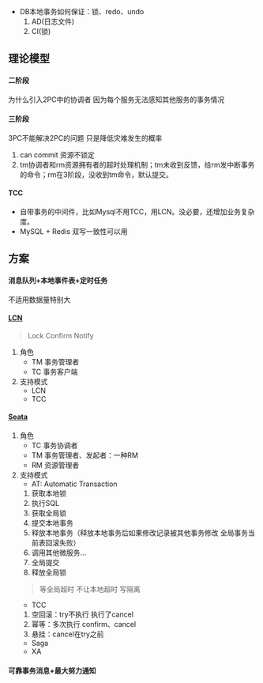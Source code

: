 - DB本地事务如何保证：锁、redo、undo
    1. AD(日志文件)
    2. CI(锁)
## 理论模型
#### 二阶段
为什么引入2PC中的协调者 因为每个服务无法感知其他服务的事务情况
#### 三阶段
3PC不能解决2PC的问题 只是降低灾难发生的概率
1. can commit 资源不锁定
2. tm协调者和rm资源拥有者的超时处理机制；tm未收到反馈，给rm发中断事务的命令；rm在3阶段，没收到tm命令，默认提交。
#### TCC
- 自带事务的中间件，比如Mysql不用TCC，用LCN。没必要，还增加业务复杂度。
- MySQL + Redis 双写一致性可以用
## 方案
#### 消息队列+本地事件表+定时任务
不适用数据量特别大
#### [LCN](https://www.codingapi.com/docs/home/)
> Lock Confirm Notify
1. 角色
    - TM 事务管理者
    - TC 事务客户端
2. 支持模式
    - LCN
    - TCC
#### [Seata](http://seata.io/zh-cn/)
1. 角色
    - TC 事务协调者
    - TM 事务管理者、发起者：一种RM
    - RM 资源管理者
2. 支持模式
    - AT: Automatic Transaction
    1. 获取本地锁
    2. 执行SQL
    3. 获取全局锁
    4. 提交本地事务
    5. 释放本地事务（释放本地事务后如果修改记录被其他事务修改 全局事务当前表回滚失败）
    6. 调用其他微服务...
    7. 全局提交
    8. 释放全局锁
    > 等全局超时 不让本地超时 写隔离
    - TCC
    1. 空回滚：try不执行 执行了cancel
    2. 幂等：多次执行 confirm、cancel
    3. 悬挂：cancel在try之前
    - Saga
    - XA
#### 可靠事务消息+最大努力通知

